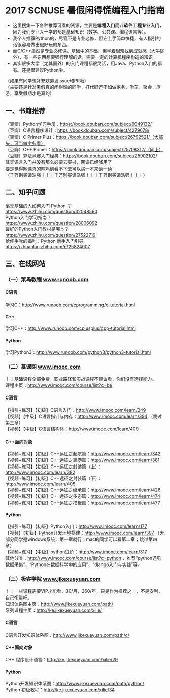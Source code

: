 # 2017 SCNUSE 暑假闲得慌编程入门指南
- 这里搜集一下各种推荐可看的资源，主要是**编程入门**而非**软件工程专业入门**，因为我们专业大一学的都是基础知识（数学、公共课、编程语言等）。  
- 我个人推荐Python的，尽管不是专业必修，但它上手简单快捷，有人指引的话很容易做出很好玩的东西。  
- 而C/C++虽然是专业必修课，基础中的基础，但学着很难找到成就感（大牛除外），有一些东西想要强行理解的话，需要一定的计算机程序构造的知识。  
- 其实很多大学（尤其国外）的入门课程都很灵活，用Java、Python入门的都有。还是很建议Python啦。  

（如果有同学想补充欢迎发issue和PR哦）  
（主要还是针对暑假真的闲得慌的同学，打代码还不如做家务，学车，聚会，旅游，享受假期才是真的）  

## 一、书籍推荐
（豆瓣）Python学习手册：https://book.douban.com/subject/6049132/  
（豆瓣）C语言程序设计：https://book.douban.com/subject/4279678/  
（豆瓣）C Primer Plus：https://book.douban.com/subject/26792521/（大部头，可当做字典看）  
（豆瓣）C++ Primer：https://book.douban.com/subject/25708312/（同上）  
（豆瓣）算法竞赛入门经典：https://book.douban.com/subject/25902102/  
其实语言入门并没有那么必要去买书，网课已经够用了  
要是觉得网课真的辣鸡到看不下去可以买一本来读一读  
（千万别买谭浩强！！！千万别买谭浩强！！！千万别买谭浩强！！！）  

## 二、知乎问题
毫无基础的人如何入门 Python ？  
https://www.zhihu.com/question/32048560  
Python入门学习指南？  
https://www.zhihu.com/question/28006092  
最好的Python入门教材是哪本？  
https://www.zhihu.com/question/27522719  
给伸手党的福利：Python 新手入门引导  
https://zhuanlan.zhihu.com/p/25824007  

## 三、在线网站
### （一）菜鸟教程 www.runoob.com
#### C语言
学习C：http://www.runoob.com/cprogramming/c-tutorial.html  

#### C++
学习C++：http://www.runoob.com/cplusplus/cpp-tutorial.html  

#### Python
学习Python3：http://www.runoob.com/python3/python3-tutorial.html  

### （二）慕课网 www.imooc.com
！！基础课程全部免费，职业路径和实战课程不建议看，你们没有选择能力。  
课程主页：http://www.imooc.com/course/list?c=be  

#### C语言
【指引+练习】【初级】C语言入门：http://www.imooc.com/learn/249  
【视频】【中级】C语言指针与内存：http://www.imooc.com/learn/394 （跳过第三章）  
【视频】【中级】C语言结构体：http://www.imooc.com/learn/409  

#### C++面向对象
【视频+练习】【初级】C++远征之起航篇：http://www.imooc.com/learn/342  
【视频+练习】【初级】C++远征之离港篇：http://www.imooc.com/learn/381  
【视频+练习】【初级】C++远征之封装篇（上）：http://www.imooc.com/learn/382  
【视频+练习】【初级】C++远征之封装篇（下）：http://www.imooc.com/learn/405  
【视频+练习】【初级】C++远征之继承篇：http://www.imooc.com/learn/426  
【视频+练习】【初级】C++远征之多态篇：http://www.imooc.com/learn/474  
【视频+练习】【初级】C++远征之模板篇：http://www.imooc.com/learn/477  

#### Python
【指引+练习】【初级】Python入门：http://www.imooc.com/learn/177  
【视频】【初级】Python开发环境搭建：http://www.imooc.com/learn/397 （大部分同学是windows系统，第一章就行；mac的同学可以看第二章；跳过第四章）  
【视频+练习】【中级】python进阶：http://www.imooc.com/learn/317  
其他分类：http://www.imooc.com/course/list?c=python ，推荐“python遇见数据采集”、“Python在数据科学中的应用”、“django入门与实践”等。  

### （三）极客学院 www.jikexueyuan.com
！！一些课程需要VIP才能看，30/月，260/年，只是作为推荐之一，不是安利，自己衡量吧。  
知识体系图主页：http://www.jikexueyuan.com/path/  
系列课程主页：http://ke.jikexueyuan.com/xilie/  

#### C语言
C语言开发知识体系图：http://www.jikexueyuan.com/path/c/  

#### C++面向对象
C++ 程序设计语言：http://ke.jikexueyuan.com/xilie/29  

#### Python
Python开发知识体系图：http://www.jikexueyuan.com/path/python/  
Python 初级教程：http://ke.jikexueyuan.com/xilie/34  
